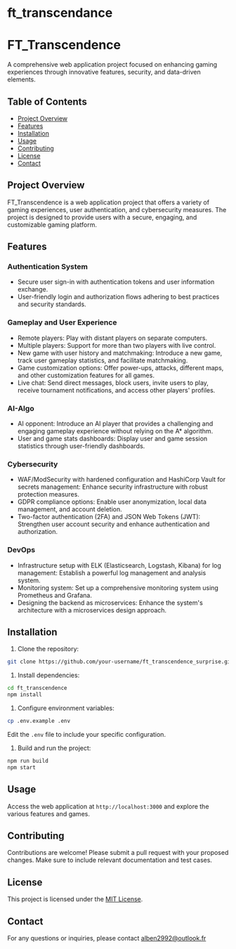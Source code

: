 # ft_transcendance

FT\_Transcendence
=========================

A comprehensive web application project focused on enhancing gaming experiences through innovative features, security, and data-driven elements.

Table of Contents
-----------------

* [Project Overview](#project-overview)
* [Features](#features)
* [Installation](#installation)
* [Usage](#usage)
* [Contributing](#contributing)
* [License](#license)
* [Contact](#contact)

Project Overview
----------------

FT\_Transcendence is a web application project that offers a variety of gaming experiences, user authentication, and cybersecurity measures. The project is designed to provide users with a secure, engaging, and customizable gaming platform.

Features
--------

### Authentication System

* Secure user sign-in with authentication tokens and user information exchange.
* User-friendly login and authorization flows adhering to best practices and security standards.

### Gameplay and User Experience

* Remote players: Play with distant players on separate computers.
* Multiple players: Support for more than two players with live control.
* New game with user history and matchmaking: Introduce a new game, track user gameplay statistics, and facilitate matchmaking.
* Game customization options: Offer power-ups, attacks, different maps, and other customization features for all games.
* Live chat: Send direct messages, block users, invite users to play, receive tournament notifications, and access other players' profiles.

### AI-Algo

* AI opponent: Introduce an AI player that provides a challenging and engaging gameplay experience without relying on the A\* algorithm.
* User and game stats dashboards: Display user and game session statistics through user-friendly dashboards.

### Cybersecurity

* WAF/ModSecurity with hardened configuration and HashiCorp Vault for secrets management: Enhance security infrastructure with robust protection measures.
* GDPR compliance options: Enable user anonymization, local data management, and account deletion.
* Two-factor authentication (2FA) and JSON Web Tokens (JWT): Strengthen user account security and enhance authentication and authorization.

### DevOps

* Infrastructure setup with ELK (Elasticsearch, Logstash, Kibana) for log management: Establish a powerful log management and analysis system.
* Monitoring system: Set up a comprehensive monitoring system using Prometheus and Grafana.
* Designing the backend as microservices: Enhance the system's architecture with a microservices design approach.

Installation
------------

1. Clone the repository:
```bash
git clone https://github.com/your-username/ft_transcendence_surprise.git
```
1. Install dependencies:
```bash
cd ft_transcendence
npm install
```
1. Configure environment variables:
```bash
cp .env.example .env
```
Edit the `.env` file to include your specific configuration.

1. Build and run the project:
```bash
npm run build
npm start
```
Usage
-----

Access the web application at `http://localhost:3000` and explore the various features and games.

Contributing
------------

Contributions are welcome! Please submit a pull request with your proposed changes. Make sure to include relevant documentation and test cases.

License
-------

This project is licensed under the [MIT License](LICENSE).

Contact
-------

For any questions or inquiries, please contact alben2992@outlook.fr
